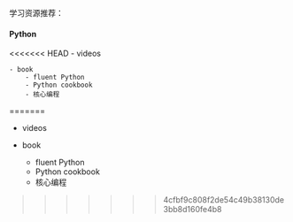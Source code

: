 学习资源推荐：

#### Python
<<<<<<< HEAD
    - videos


    - book
        - fluent Python
        - Python cookbook
        - 核心编程
=======
- videos
        
- book
    - fluent Python
    - Python cookbook
    - 核心编程
>>>>>>> 4cfbf9c808f2de54c49b38130de3bb8d160fe4b8
